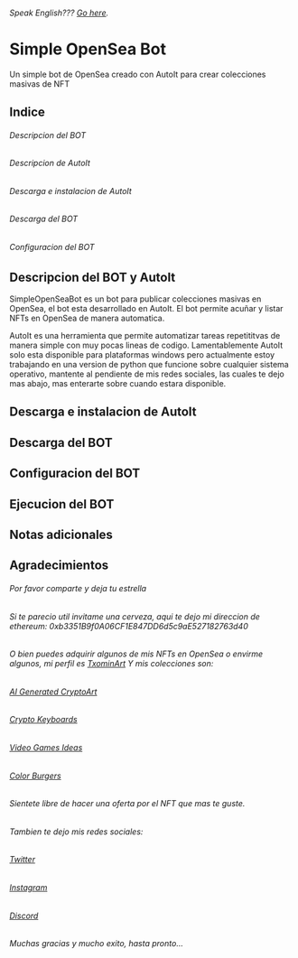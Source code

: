 ###### Speak English??? [Go here](README.md).
# Simple OpenSea Bot
Un simple bot de OpenSea creado con AutoIt para crear colecciones masivas de NFT

## Indice
  ###### Descripcion del BOT
  ###### Descripcion de AutoIt
  ###### Descarga e instalacion de AutoIt
  ###### Descarga del BOT
  ###### Configuracion del BOT

## Descripcion del BOT y AutoIt
SimpleOpenSeaBot es un bot para publicar colecciones masivas en OpenSea, el bot esta desarrollado en AutoIt. El bot permite acuñar y listar NFTs en OpenSea de manera automatica.

AutoIt es una herramienta que permite automatizar tareas repetititvas de manera simple con muy pocas lineas de codigo. Lamentablemente AutoIt solo esta disponible para plataformas windows pero actualmente estoy trabajando en una version de python que funcione sobre cualquier sistema operativo, mantente al pendiente de mis redes sociales, las cuales te dejo mas abajo, mas enterarte sobre cuando estara disponible.

## Descarga e instalacion de AutoIt

## Descarga del BOT

## Configuracion del BOT

## Ejecucion del BOT

## Notas adicionales

## Agradecimientos
###### Por favor comparte y deja tu estrella
###### Si te parecio util invitame una cerveza, aqui te dejo mi direccion de ethereum: 0xb3351B9f0A06CF1E847DD6d5c9aE527182763d40
###### O bien puedes adquirir algunos de mis NFTs en OpenSea o envirme algunos, mi perfil es [TxominArt](https://opensea.io/TxominArt) Y mis colecciones son:
###### [AI Generated CryptoArt](https://opensea.io/collection/ai-generated-cryptoart)
###### [Crypto Keyboards](https://opensea.io/collection/crypto-keyboards-nfts)
###### [Video Games Ideas](https://opensea.io/collection/vdipg)
###### [Color Burgers](https://opensea.io/collection/color-burgers)
###### Sientete libre de hacer una oferta por el NFT que mas te guste.
###### Tambien te dejo mis redes sociales:
###### [Twitter](https://twitter.com/_TxominArt_)
###### [Instagram](https://www.instagram.com/_txominart_)
###### [Discord](https://discord.gg/rWCsbuMc)
###### Muchas gracias y mucho exito, hasta pronto...
